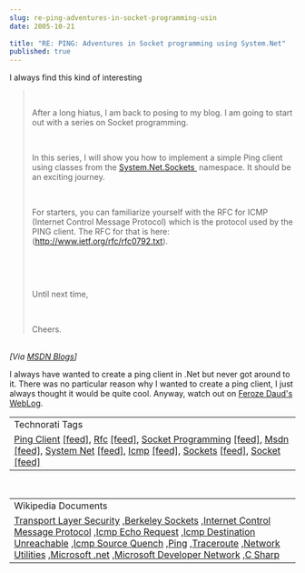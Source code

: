 ```yaml
---
slug: re-ping-adventures-in-socket-programming-usin
date: 2005-10-21
 
title: "RE: PING: Adventures in Socket programming using System.Net"
published: true
---
```

I always find this kind of interesting<br /><blockquote>
<p><br /></p>
<p>After a long hiatus, I am back to posing to my blog. I am going to start out with a series on Socket programming.</p>
<br /><p>In this series, I will show you how to implement a simple Ping client using classes from the <a href="http://msdn.microsoft.com/library/default.asp?url=/library/en-us/cpref/html/frlrfsystemnetsockets.asp">System.Net.Sockets </a> namespace. It should be an exciting journey.</p>
<br /><p>For starters, you can familiarize yourself with the RFC for ICMP (Internet Control Message Protocol) which is the protocol used by the PING client. The RFC for that is here: (<a href="http://www.ietf.org/rfc/rfc0792.txt">http://www.ietf.org/rfc/rfc0792.txt</a>).</p>
<br /><p></p>
<br /><p>Until next time,</p>
<br /><p>Cheers.</p>
</blockquote><br /><i>[Via <a href="http://blogs.msdn.com/feroze_daud/archive/2005/10/20/483088.aspx">MSDN Blogs</a>]</i><p />I always have wanted to create a ping client in .Net but never got around to it.  There was no particular reason why I wanted to create a ping client, I just always thought it would be quite cool.  Anyway, watch out on <a href="http://blogs.msdn.com/feroze_daud/default.aspx">Feroze Daud's WebLog</a>.<p /><table class="TechnoratiHead TagHeader">
<tr><td>Technorati Tags</td></tr>
<tr class="Technorati"><td>
<a href="https://paul.kinlan.me/tags/Ping%20Client" class="Tag" rel="tag">Ping Client</a> <a href="http://feeds.technorati.com/feed/posts/tag/Ping%20Client" class="Tag">[feed]</a>, <a href="https://paul.kinlan.me/tags/Rfc" class="Tag" rel="tag">Rfc</a> <a href="http://feeds.technorati.com/feed/posts/tag/Rfc" class="Tag">[feed]</a>, <a href="https://paul.kinlan.me/tags/Socket%20Programming" class="Tag" rel="tag">Socket Programming</a> <a href="http://feeds.technorati.com/feed/posts/tag/Socket%20Programming" class="Tag">[feed]</a>, <a href="https://paul.kinlan.me/tags/Msdn" class="Tag" rel="tag">Msdn</a> <a href="http://feeds.technorati.com/feed/posts/tag/Msdn" class="Tag">[feed]</a>, <a href="https://paul.kinlan.me/tags/System%20Net" class="Tag" rel="tag">System Net</a> <a href="http://feeds.technorati.com/feed/posts/tag/System%20Net" class="Tag">[feed]</a>, <a href="https://paul.kinlan.me/tags/Icmp" class="Tag" rel="tag">Icmp</a> <a href="http://feeds.technorati.com/feed/posts/tag/Icmp" class="Tag">[feed]</a>, <a href="https://paul.kinlan.me/tags/Sockets" class="Tag" rel="tag">Sockets</a> <a href="http://feeds.technorati.com/feed/posts/tag/Sockets" class="Tag">[feed]</a>, <a href="https://paul.kinlan.me/tags/Socket" class="Tag" rel="tag">Socket</a> <a href="http://feeds.technorati.com/feed/posts/tag/Socket" class="Tag">[feed]</a>
</td></tr>
</table><br /><table class="TechnoratiHead TagHeader">
<tr><td>Wikipedia Documents</td></tr>
<tr class="Technorati"><td>
<a href="http://en.wikipedia.org/wiki/Secure_Sockets_Layer">Transport Layer Security</a> ,<a href="http://en.wikipedia.org/wiki/Berkeley_sockets">Berkeley Sockets</a> ,<a href="http://en.wikipedia.org/wiki/ICMP">Internet Control Message Protocol</a> ,<a href="http://en.wikipedia.org/wiki/ICMP_Echo_Request">Icmp Echo Request</a> ,<a href="http://en.wikipedia.org/wiki/ICMP_Destination_Unreachable">Icmp Destination Unreachable</a> ,<a href="http://en.wikipedia.org/wiki/ICMP_Source_Quench">Icmp Source Quench</a> ,<a href="http://en.wikipedia.org/wiki/Ping">Ping</a> ,<a href="http://en.wikipedia.org/wiki/Traceroute">Traceroute</a> ,<a href="http://en.wikipedia.org/wiki/Network_utilities">Network Utilities</a> ,<a href="http://en.wikipedia.org/wiki/Microsoft_.NET">Microsoft .net</a> ,<a href="http://en.wikipedia.org/wiki/MSDN">Microsoft Developer Network</a> ,<a href="http://en.wikipedia.org/wiki/C_Sharp">C Sharp</a>
</td></tr>
</table><div class="blogger-post-footer"><img class="posterous_download_image" src="https://blogger.googleusercontent.com/tracker/8109338-112988753765507044?l=www.kinlan.co.uk%2Findex.html" height="1" alt="" width="1" /></div>

